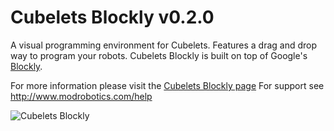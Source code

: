 # Cubelets Blockly v0.2.0
A visual programming environment for Cubelets. Features a drag and drop way to
program your robots. Cubelets Blockly is built on top of Google's [Blockly](https://developers.google.com/blockly/).

For more information please visit the [Cubelets Blockly page](http://www.modrobotics.com/cubelets/apps/cubelets-blockly)
For support see http://www.modrobotics.com/help

![Cubelets Blockly](http://www.modrobotics.com/wp-content/uploads/2016/09/cubelets_blockly.png)

